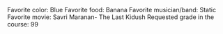 Favorite color: Blue
Favorite food: Banana
Favorite musician/band: Static
Favorite movie: Savri Maranan- The Last Kidush
Requested grade in the course: 99
